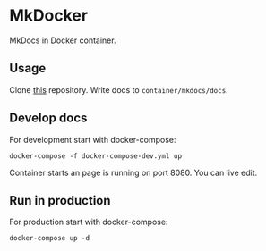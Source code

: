 # MkDocker
MkDocs in Docker container. 

## Usage

Clone [this](https://github.com/jamct/mkdocker) repository. Write docs to `container/mkdocs/docs`.


## Develop docs
For development start with docker-compose:

```
docker-compose -f docker-compose-dev.yml up
```

Container starts an page is running on port 8080. You can live edit.


## Run in production

For production start with docker-compose:

```
docker-compose up -d
```

